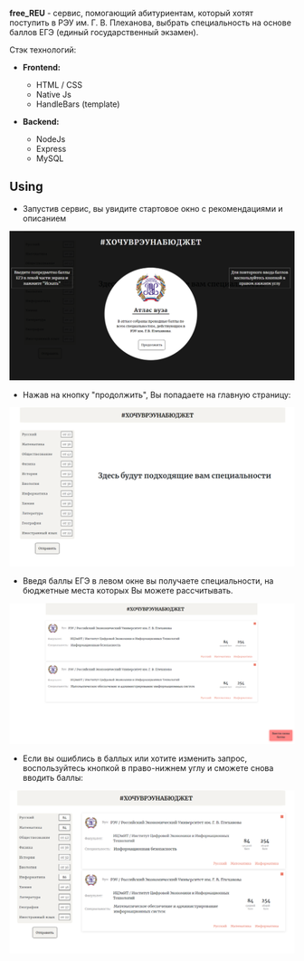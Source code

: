 **free_REU** - сервис, помогающий абитуриентам, который хотят поступить в РЭУ им. Г. В. Плеханова, выбрать специальность на основе баллов ЕГЭ (единый государственный экзамен).

Стэк технологий:
  - **Frontend:**
    - HTML / CSS
    - Native Js
    - HandleBars (template)

  - **Backend:**
    - NodeJs
    - Express
    - MySQL

## Using
- Запустив сервис, вы увидите стартовое окно с рекомендациями и описанием

![starting page](readme/startPage.png)

- Нажав на кнопку "продолжить", Вы попадаете на главную страницу:

![starting page](readme/main.png)

- Введя баллы ЕГЭ в левом окне вы получаете специальности, на бюджетные места которых Вы можете рассчитывать. 

![starting page](readme/results.png)

- Если вы ошиблись в баллых или хотите изменить запрос, воспользуйтесь кнопкой в право-нижнем углу и сможете снова вводить баллы:

![starting page](readme/changedResult.png)



